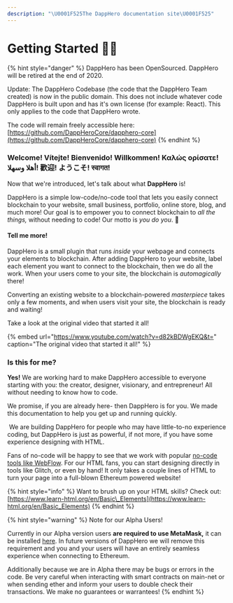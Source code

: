 ```yaml
---
description: "\U0001F525The DappHero documentation site\U0001F525"
---
```


# Getting Started 👋🏽

{% hint style="danger" %}
DappHero has been OpenSourced. DappHero will be retired at the end of 2020.   
  
Update: The DappHero Codebase \(the code that the DappHero Team created\) is now in the public domain. This does not include whatever code DappHero is built upon and has it's own license \(for example: React\). This only applies to the code that DappHero wrote.  
  
The code will remain freely accessible here:   
[https://github.com/DappHeroCore/dapphero-core](https://github.com/DappHeroCore/dapphero-core)
{% endhint %}

### Welcome! Vítejte! **Bienvenido**! Willkommen! **Καλώς ορίσατε!  أهلا وسهلا! 歡迎! ようこそ! स्वागत!** 

Now that we're introduced, let's talk about what **DappHero** is! 

DappHero is a simple low-code/no-code tool that lets you easily connect blockchain to your website, small business, portfolio, online store, blog, and much more! Our goal is to empower you to connect blockchain to _all the things,_ without needing to code! Our motto is _you do you_. 🙌

#### Tell me more!

DappHero is a small plugin that runs _inside_ your webpage and connects your elements to blockchain. After adding DappHero to your website, label each element you want to connect to the blockchain, then we do all the work. When your users come to your site, the blockchain is _automagically_ there! 

Converting an existing website to a blockchain-powered _masterpiece_ takes only a few moments, and when users visit your site, the blockchain is ready and waiting! 

Take a look at the original video that started it all!

{% embed url="https://www.youtube.com/watch?v=d82kBDWgEKQ&t=" caption="The original video that started it all!" %}

### Is this for me? 

**Yes!** We are working hard to make DappHero accessible to everyone starting with you: the creator, designer, visionary, and entrepreneur! All without needing to know how to code. 

We promise, if you are already here- then DappHero is for you. We made this documentation to help you get up and running quickly.

‌ We are building DappHero for people who may have little-to-no experience coding, but DappHero is just as powerful, if not more, if you have some experience designing with HTML.

Fans of no-code will be happy to see that we work with popular [no-code tools like WebFlow](https:///@dapphero/s/dapphero-docs/~/drafts/-LzOYFj5XIyCphmkaMw4/integrations/using-weblow/starting-with-webflow). For our HTML fans, you can start designing directly in tools like Glitch, or even by hand! It only takes a couple lines of HTML to turn your page into a full-blown Ethereum powered website! 

{% hint style="info" %}
Want to brush up on your HTML skills? Check out: [https://www.learn-html.org/en/Basic\_Elements](https://www.learn-html.org/en/Basic_Elements)
{% endhint %}

{% hint style="warning" %}
Note for our Alpha Users! 

Currently in our Alpha version users **are required to use MetaMask,** it can be installed [here](https://metamask.io/). In future versions of DappHero we will remove this requirement and you and your users will have an entirely seamless experience when connecting to Ethereum.

Additionally because we are in Alpha there may be bugs or errors in the code. Be very careful when interacting with smart contracts on main-net or when sending ether and inform your users to double check their transactions. We make no guarantees or warrantees! 
{% endhint %}

